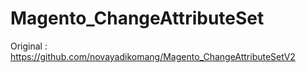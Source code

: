 # Magento_ChangeAttributeSet

Original : https://github.com/novayadikomang/Magento_ChangeAttributeSetV2
